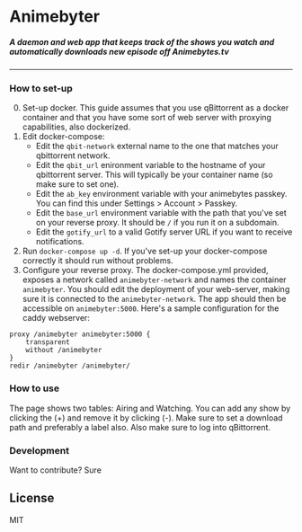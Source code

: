 # Animebyter

##### A daemon and web app that keeps track of the shows you watch and automatically downloads new episode off Animebytes.tv
----

### How to set-up
0) Set-up docker. This guide assumes that you use qBittorrent as a docker container and that you have some sort of web server with proxying capabilities, also dockerized.
1) Edit docker-compose:
   - Edit the `qbit-network` external name to the one that matches your qbittorrent network.
   - Edit the `qbit_url` enironment variable to the hostname of your qbittorrent server. This will typically be your container name (so make sure to set one).
   - Edit the `ab_key` environment variable with your animebytes passkey. You can find this under Settings > Account > Passkey.
   - Edit the `base_url` environment variable with the path that you've set on your reverse proxy. It should be `/` if you run it on a subdomain.
   - Edit the `gotify_url` to a valid Gotify server URL if you want to receive notifications.
2) Run `docker-compose up -d`. If you've set-up your docker-compose correctly it should run without problems.
3) Configure your reverse proxy. The docker-compose.yml provided, exposes a network called `animebyter-network` and names the container `animebyter`. You should edit the deployment of your web-server, making sure it is connected to the `animebyter-network`. The app should then be accessible on `animebyter:5000`. Here's a sample configuration for the caddy webserver:
```
proxy /animebyter animebyter:5000 {
    transparent
    without /animebyter
}
redir /animebyter /animebyter/

```

### How to use
The page shows two tables: Airing and Watching. You can add any show by clicking the (+) and remove it by clicking (-). Make sure to set a download path and preferably a label also. Also make sure to log into qBittorrent.

### Development

Want to contribute? Sure

License
----
MIT
